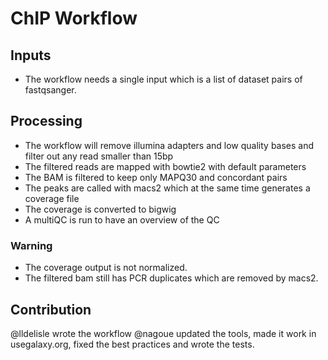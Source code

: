 # ChIP Workflow

## Inputs
- The workflow needs a single input which is a list of dataset pairs of fastqsanger.

## Processing
- The workflow will remove illumina adapters and low quality bases and filter out any read smaller than 15bp
- The filtered reads are mapped with bowtie2 with default parameters
- The BAM is filtered to keep only MAPQ30 and concordant pairs
- The peaks are called with macs2 which at the same time generates a coverage file
- The coverage is converted to bigwig
- A multiQC is run to have an overview of the QC

### Warning
- The coverage output is not normalized.
- The filtered bam still has PCR duplicates which are removed by macs2.

## Contribution
@lldelisle wrote the workflow
@nagoue updated the tools, made it work in usegalaxy.org, fixed the best practices and wrote the tests.
